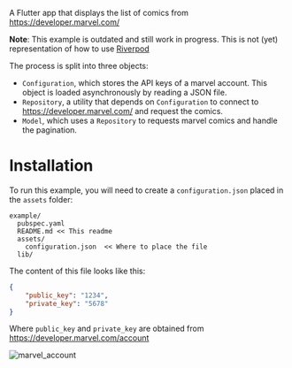 A Flutter app that displays the list of comics from https://developer.marvel.com/

**Note**: This example is outdated and still work in progress. This is not
(yet) representation of how to use [Riverpod] 

The process is split into three objects:

- `Configuration`, which stores the API keys of a marvel account.
  This object is loaded asynchronously by reading a JSON file.
- `Repository`, a utility that depends on `Configuration` to
  connect to https://developer.marvel.com/ and request the comics.
- `Model`, which uses a `Repository` to requests marvel comics and handle the pagination.

# Installation

To run this example, you will need to create a `configuration.json` placed in the `assets` folder:

```
example/
  pubspec.yaml
  README.md << This readme
  assets/
    configuration.json  << Where to place the file
  lib/
```

The content of this file looks like this:

```json
{
    "public_key": "1234",
    "private_key": "5678"
}
```

Where `public_key` and `private_key` are obtained from https://developer.marvel.com/account

![marvel_account](https://github.com/rrousselGit/river_pod/blob/master/packages/riverpod/example/resources/marvel_portal.png)

[riverpod]: https://github.com/rrousselGit/river_pod